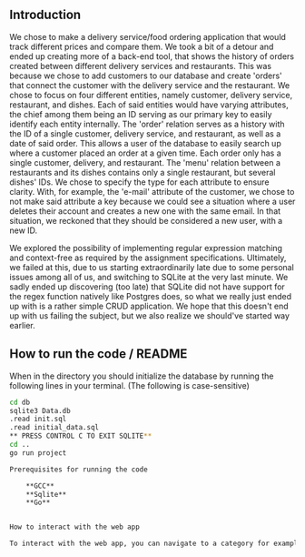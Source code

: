 ## Introduction

We chose to make a delivery service/food ordering application that would track different prices and compare them. We took a bit of a detour and ended up creating more of a back-end tool, that shows the history of orders created between different delivery services and restaurants. This was because we chose to add customers to our database and create 'orders' that connect the customer with the delivery service and the restaurant. We chose to focus on four different entities, namely customer, delivery service, restaurant, and dishes. Each of said entities would have varying attributes, the chief among them being an ID serving as our primary key to easily identify each entity internally. The 'order' relation serves as a history with the ID of a single customer, delivery service, and restaurant, as well as a date of said order. This allows a user of the database to easily search up where a customer placed an order at a given time. Each order only has a single customer, delivery, and restaurant. The 'menu' relation between a restaurants and its dishes contains only a single restaurant, but several dishes' IDs. We chose to specify the type for each attribute to ensure clarity. With, for example, the 'e-mail' attribute of the customer, we chose to not make said attribute a key because we could see a situation where a user deletes their account and creates a new one with the same email. In that situation, we reckoned that they should be considered a new user, with a new ID.

We explored the possibility of implementing regular expression matching and context-free as required by the assignment specifications. Ultimately, we failed at this, due to us starting extraordinarily late due to some personal issues among all of us, and switching to SQLite at the very last minute. We sadly ended up discovering (too late) that SQLite did not have support for the regex function natively like Postgres does, so what we really just ended up with is a rather simple CRUD application. We hope that this doesn't end up with us failing the subject, but we also realize we should've started way earlier.

## How to run the code / README

When in the directory you should initialize the database by running the following lines in your terminal. (The following is case-sensitive)

```bash
cd db
sqlite3 Data.db
.read init.sql
.read initial_data.sql
** PRESS CONTROL C TO EXIT SQLITE**
cd ..
go run project

Prerequisites for running the code

    **GCC**
    **Sqlite**
    **Go**


How to interact with the web app

To interact with the web app, you can navigate to a category for example 'customers' where you will be met by the contents of the respective table. From there you can add or delete to the table by clicking on the respective buttons. Alternatively, you can search on the 'home page' on specific things, for example, you can search for 'John' in customers which will return all the different customers named John (Potential GDPR nightmare).
